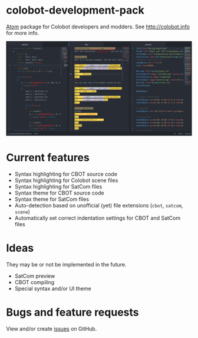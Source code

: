 # colobot-development-pack

[Atom](http://atom.io) package for Colobot developers and modders. See http://colobot.info for more info.

![](syntax_screenshot.png)

# Current features

* Syntax highlighting for CBOT source code
* Syntax highlighting for Colobot scene files
* Syntax highlighting for SatCom files
* Syntax theme for CBOT source code
* Syntax theme for SatCom files
* Auto-detection based on unofficial (yet) file extensions (`cbot`, `satcom`, `scene`)
* Automatically set correct indentation settings for CBOT and SatCom files

# Ideas

They may be or not be implemented in the future.

* SatCom preview
* CBOT compiling
* Special syntax and/or UI theme

# Bugs and feature requests

View and/or create [issues](https://github.com/MrSimbax/colobot-development-pack/issues) on GitHub.
